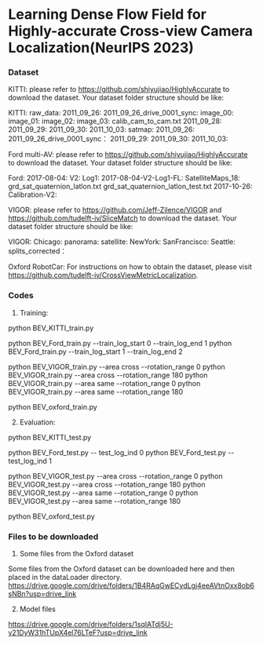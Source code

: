# Learning Dense Flow Field for Highly-accurate Cross-view Camera Localization(NeurIPS 2023)

### Dataset
KITTI:
please refer to https://github.com/shiyujiao/HighlyAccurate to download the dataset.
Your dataset folder structure should be like: 

KITTI:
  raw_data:
    2011_09_26:
      2011_09_26_drive_0001_sync:
        image_00:
        image_01:
        image_02:
        image_03:
	calib_cam_to_cam.txt
    2011_09_28:
    2011_09_29:
    2011_09_30:
    2011_10_03:
  satmap:
    2011_09_26:
        2011_09_26_drive_0001_sync：
    2011_09_29:
    2011_09_30:
    2011_10_03:


Ford multi-AV:
please refer to https://github.com/shiyujiao/HighlyAccurate to download the dataset.
Your dataset folder structure should be like: 

Ford:
  2017-08-04:
    V2:
      Log1:
        2017-08-04-V2-Log1-FL:
        SatelliteMaps_18:
        grd_sat_quaternion_latlon.txt
        grd_sat_quaternion_latlon_test.txt
  2017-10-26:
  Calibration-V2:

VIGOR:
please refer to https://github.com/Jeff-Zilence/VIGOR and https://github.com/tudelft-iv/SliceMatch to download the dataset.
Your dataset folder structure should be like: 

VIGOR:
    Chicago:
        panorama:
        satellite:
    NewYork:
    SanFrancisco:
    Seattle:
    splits_corrected：

Oxford RobotCar:
For instructions on how to obtain the dataset, please visit https://github.com/tudelft-iv/CrossViewMetricLocalization.


### Codes
1. Training:

python BEV_KITTI_train.py

python BEV_Ford_train.py --train_log_start 0 --train_log_end 1 
python BEV_Ford_train.py --train_log_start 1 --train_log_end 2 

python BEV_VIGOR_train.py --area cross --rotation_range 0
python BEV_VIGOR_train.py --area cross --rotation_range 180
python BEV_VIGOR_train.py --area same --rotation_range 0
python BEV_VIGOR_train.py --area same --rotation_range 180

python BEV_oxford_train.py  


2. Evaluation:

python BEV_KITTI_test.py

python BEV_Ford_test.py -- test_log_ind 0
python BEV_Ford_test.py -- test_log_ind 1

python BEV_VIGOR_test.py --area cross --rotation_range 0
python BEV_VIGOR_test.py --area cross --rotation_range 180
python BEV_VIGOR_test.py --area same --rotation_range 0
python BEV_VIGOR_test.py --area same --rotation_range 180

python BEV_oxford_test.py 

### Files to be downloaded
1. Some files from the Oxford dataset

Some files from the Oxford dataset can be downloaded here and then placed in the dataLoader directory.
https://drive.google.com/drive/folders/1B4RAqGwECydLgj4eeAVtnOxx8ob6sNBn?usp=drive_link

2. Model files

https://drive.google.com/drive/folders/1sqIATdj5U-v21DyW31hTUpX4el76LTeF?usp=drive_link
